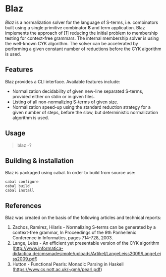 # Blaz
*Blaz* is a normalization solver for the language of S-terms, i.e. combinators
built using a single primitive combinator **S** and term application. Blaz
implements the approach of [1] reducing the initial problem to membership
testing for context-free grammars. The internal membership solver is using the
well-known CYK algorithm. The solver can be accelerated by performing a 
given constant number of reductions before the CYK algorithm is used.

## Features
Blaz provides a CLI interface. Available features include:
* Normalization decidability of given new-line separated S-terms,
  provided either on stdin or in given files.
* Listing of all non-normalizing S-terms of given size.
* Normalization speed-up using the standard reduction strategy for a given
  number of steps, before the slow, but deterministic normalization algorithm is
  used.

## Usage
> blaz -?

## Building & installation
Blaz is packaged using cabal. In order to build from source use:
```
cabal configure
cabal build
cabal install
```

## References
Blaz was created on the basis of the following articles and technical reports:

1. Zachos, Ramirez, Hilaris - Normalizing S-terms can be generated by a
   context-free grammar, In Proceedings of the 9th Panhellenic Conference in
   Informatics, pages 714-728, 2003.
2. Lange, Leiss - An efficient yet presentable version of the CYK algorithm
   (http://www.informatica-didactica.de/cmsmadesimple/uploads/Artikel/LangeLeiss2009/LangeLeiss2009.pdf)
3. Hutton - Functional Pearls: Monadic Parsing in Haskell
   (https://www.cs.nott.ac.uk/~gmh/pearl.pdf)
